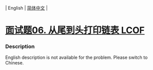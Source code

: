 | English | [简体中文](README.md) |

# [面试题06. 从尾到头打印链表 LCOF](https://leetcode-cn.com/problems/cong-wei-dao-tou-da-yin-lian-biao-lcof)
 ### Description
<p>English description is not available for the problem. Please switch to Chinese.</p>
